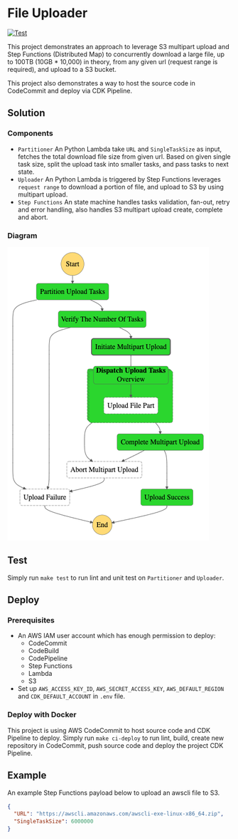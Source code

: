# File Uploader

[![Test](https://github.com/CameronXie/file-uploader/actions/workflows/test.yml/badge.svg?branch=main)](https://github.com/CameronXie/file-uploader/actions/workflows/test.yml)

This project demonstrates an approach to leverage S3 multipart upload and Step Functions (Distributed Map) to
concurrently download a large file, up to 100TB (10GB * 10,000) in theory, from any given url (request range is
required), and upload to a S3 bucket.

This project also demonstrates a way to host the source code in CodeCommit and deploy via CDK Pipeline.

## Solution

### Components

* `Partitioner` An Python Lambda take `URL` and `SingleTaskSize` as input, fetches the total download file size from
  given url. Based on given single task size, split the upload task into smaller tasks, and pass tasks to
  next state.
* `Uploader` An Python Lambda is triggered by Step Functions leverages `request range` to download a portion of file,
  and upload to S3 by using multipart upload.
* `Step Functions` An state machine handles tasks validation, fan-out, retry and error handling, also handles S3
  multipart upload create, complete and abort.

### Diagram

![File Uploader](./images/file_uploader.png "File Uploader")

## Test

Simply run `make test` to run lint and unit test on `Partitioner` and `Uploader`.

## Deploy

### Prerequisites

* An AWS IAM user account which has enough permission to deploy:
    * CodeCommit
    * CodeBuild
    * CodePipeline
    * Step Functions
    * Lambda
    * S3
* Set up `AWS_ACCESS_KEY_ID`, `AWS_SECRET_ACCESS_KEY`, `AWS_DEFAULT_REGION` and `CDK_DEFAULT_ACCOUNT` in `.env` file.

### Deploy with Docker

This project is using AWS CodeCommit to host source code and CDK Pipeline to deploy. Simply run `make ci-deploy` to run
lint, build, create new repository in CodeCommit, push source code and deploy the project CDK Pipeline.

## Example

An example Step Functions payload below to upload an awscli file to S3.

```json
{
  "URL": "https://awscli.amazonaws.com/awscli-exe-linux-x86_64.zip",
  "SingleTaskSize": 6000000
}
```

